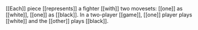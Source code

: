 [[Each]] piece [[represents]] a fighter [[with]] two movesets: [[one]] as [[white]], [[one]] as [[black]]. In a two-player [[game]], [[one]] player plays [[white]] and the [[other]] plays [[black]].

